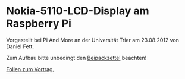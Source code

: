 Nokia-5110-LCD-Display am Raspberry Pi
=======================================

Vorgestellt bei Pi And More an der Universität Trier am 23.08.2012 von Daniel Fett.

Zum Aufbau bitte unbedingt den [Beipackzettel](https://docs.google.com/document/d/1ZuDnjoBstfk9f0hsQViPF4EJ8dngSvy22oLutME5ArQ/edit) beachten!

[Folien zum Vortrag.](https://docs.google.com/presentation/d/1M5nR73_JE1lmHMzrUgfNnOSlJyfS-FzDhxyRgMapRD8/edit)
